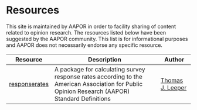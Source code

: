 # Resources

This site is maintained by AAPOR in order to facility sharing of content related to opinion research. The resources listed below have been suggested by the AAPOR community. This list is for informational purposes and AAPOR does not necessarily endorse any specific resource. 


|Resource|Description|Author|
|--------------------------------------------------------|-------------------------------|-----------------------------------|
|[responserates](https://github.com/leeper/responserates)| A package for calculating survey response rates according to the American Association for Public Opinion Research (AAPOR) Standard Definitions|[Thomas J. Leeper](https://github.com/leeper)|
